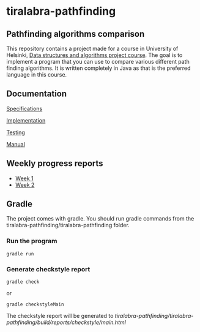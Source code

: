 # tiralabra-pathfinding

## Pathfinding algorithms comparison

This repository contains a project made for a course in University of Helsinki, [Data structures and algorithms project course](https://tiralabra.github.io/2021_p4/en/). The goal is to implement a program that you can use to compare various different path finding algorithms. It is written completely in Java as that is the preferred language in this course.

## Documentation
[Specifications](https://github.com/Elhefes/tiralabra-pathfinding/blob/main/documentation/specifications.md)

[Implementation](https://github.com/Elhefes/tiralabra-pathfinding/blob/main/documentation/implementation.md)

[Testing](https://github.com/Elhefes/tiralabra-pathfinding/blob/main/documentation/testing.md)

[Manual](https://github.com/Elhefes/tiralabra-pathfinding/blob/main/documentation/user_manual.md)

## Weekly progress reports
* [Week 1](documentation/week_report.md#week-1)
* [Week 2](documentation/week_report.md#week-2)

## Gradle
The project comes with gradle. You should run gradle commands from the tiralabra-pathfinding/tiralabra-pathfinding folder.

### Run the program
```
gradle run
```

### Generate checkstyle report
```
gradle check
```
or 
```
gradle checkstyleMain
```
The checkstyle report will be generated to *tiralabra-pathfinding/tiralabra-pathfinding/build/reports/checkstyle/main.html*
